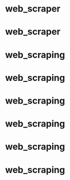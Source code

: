 # web_scraper
# web_scraper
# web_scraping
# web_scraping
# web_scraping
# web_scraping
# web_scraping
# web_scraping
